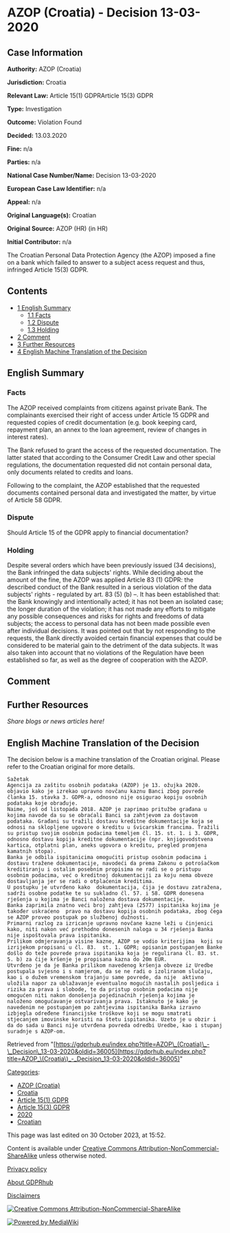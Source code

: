 # AZOP (Croatia) - Decision 13-03-2020

## Case Information

**Authority:** AZOP (Croatia)

**Jurisdiction:** Croatia

**Relevant Law:** Article 15(1) GDPRArticle 15(3) GDPR

**Type:** Investigation

**Outcome:** Violation Found

**Decided:** 13.03.2020

**Fine:** n/a

**Parties:** n/a

**National Case Number/Name:** Decision 13-03-2020

**European Case Law Identifier:** n/a

**Appeal:** n/a

**Original Language(s):** Croatian

**Original Source:** AZOP (HR) (in HR)

**Initial Contributor:** n/a

The Croatian Personal Data Protection Agency (the AZOP) imposed a fine on a bank which failed to answer to a subject acess request and thus, infringed Article 15(3) GDPR.

## Contents

*   [1 English Summary](#English_Summary)
    *   [1.1 Facts](#Facts)
    *   [1.2 Dispute](#Dispute)
    *   [1.3 Holding](#Holding)
*   [2 Comment](#Comment)
*   [3 Further Resources](#Further_Resources)
*   [4 English Machine Translation of the Decision](#English_Machine_Translation_of_the_Decision)

## English Summary

### Facts

The AZOP received complaints from citizens against private Bank. The complainants exercised their right of access under Article 15 GDPR and requested copies of credit documentation (e.g. book keeping card, repayment plan, an annex to the loan agreement, review of changes in interest rates).

The Bank refused to grant the access of the requested documentation. The latter stated that according to the Consumer Credit Law and other special regulations, the documentation requested did not contain personal data, only documents related to credits and loans.

Following to the complaint, the AZOP established that the requested documents contained personal data and investigated the matter, by virtue of Article 58 GDPR.

### Dispute

Should Article 15 of the GDPR apply to financial documentation?

### Holding

Despite several orders which have been previously issued (34 decisions), the Bank infringed the data subjects' rights. While deciding about the amount of the fine, the AZOP was applied Article 83 (1) GDPR: the described conduct of the Bank resulted in a serious violation of the data subjects' rights - regulated by art. 83 (5) (b) –. It has been established that: the Bank knowingly and intentionally acted; it has not been an isolated case; the longer duration of the violation; it has not made any efforts to mitigate any possible consequences and risks for rights and freedoms of data subjects; the access to personal data has not been made possible even after individual decisions. It was pointed out that by not responding to the requests, the Bank directly avoided certain financial expenses that could be considered to be material gain to the detriment of the data subjects. It was also taken into account that no violations of the Regulation have been established so far, as well as the degree of cooperation with the AZOP.

  

## Comment

## Further Resources

_Share blogs or news articles here!_

## English Machine Translation of the Decision

The decision below is a machine translation of the Croatian original. Please refer to the Croatian original for more details.

```
Sažetak
Agencija za zaštitu osobnih podataka (AZOP) je 13. ožujka 2020. objavio kako je izrekao upravno novčanu kaznu Banci zbog povrede članka 15. stavka 3. GDPR-a, odnosno nije osigurao kopiju osobnih podataka koje obrađuje.
Naime, još od listopada 2018. AZOP je zaprimao pritužbe građana u kojima navode da su se obraćali Banci sa zahtjevom za dostavom podataka. Građani su tražili dostavu kreditne dokumentacije koja se odnosi na sklopljene ugovore o kreditu u švicarskim francima. Tražili su pristup svojim osobnim podacima temeljem čl. 15. st. 1. i 3. GDPR, odnosno dostavu kopija kreditne dokumentacije (npr. knjigovodstvena kartica, otplatni plan, aneks ugovora o kreditu, pregled promjena kamatnih stopa).
Banka je odbila ispitanicima omogućiti pristup osobnim podacima i dostavu tražene dokumentacije, navodeći da prema Zakonu o potrošačkom kreditiranju i ostalim posebnim propisima ne radi se o pristupu osobnim podacima, već o kreditnoj dokumentaciji za koju nema obveze dostavljanja jer se radi o otplaćenim kreditima.
U postupku je utvrđeno kako  dokumentacija, čija je dostavu zatražena, sadrži osobne podatke te su sukladno čl. 57. i 58. GDPR donesena rješenja u kojima je Banci naložena dostava dokumentacije.
Banka zaprimila znatno veći broj zahtjeva (2577) ispitanika kojima je također uskraćeno  pravo na dostavu kopija osobnih podataka, zbog čega se AZOP proveo postupak po službenoj dužnosti.
Primarni razlog za izricanje upravno novčane kazne leži u činjenici kako, niti nakon već prethodno donesenih naloga u 34 rješenja Banka nije ispoštovala prava ispitanika.
Prilikom odmjeravanja visine kazne, AZOP se vodio kriterijima  koji su izrijekom propisani u čl. 83.  st. 1. GDPR; opisanim postupanjem Banke došlo do teže povrede prava ispitanika koja je regulirana čl. 83. st. 5. b) za čije kršenje je propisana kazna do 20m EUR.
Utvrđeno je da je Banka prilikom navedenog kršenja obveze iz Uredbe postupala svjesno i s namjerom, da se ne radi o izoliranom slučaju, kao i o dužem vremenskom trajanju same povrede, da nije  aktivno uložila napor za ublažavanje eventualno mogućih nastalih posljedica i rizika za prava i slobode, te da pristup osobnim podacima nije omogućen niti nakon donošenja pojedinačnih rješenja kojima je  naloženo omogućavanje ostvarivanja prava. Istaknuto je kako je navedenim ne postupanjem po zahtjevima ispitanika Banka izravno izbjegla određene financijske troškove koji se mogu smatrati stjecanjem imovinske koristi na štetu ispitanika. Uzeto je u obzir i da do sada u Banci nije utvrđena povreda odredbi Uredbe, kao i stupanj suradnje s AZOP-om.

```

Retrieved from "[https://gdprhub.eu/index.php?title=AZOP\_(Croatia)\_-\_Decision\_13-03-2020&oldid=36005](https://gdprhub.eu/index.php?title=AZOP_\(Croatia\)_-_Decision_13-03-2020&oldid=36005)"

[Categories](/index.php?title=Special:Categories "Special:Categories"):

*   [AZOP (Croatia)](/index.php?title=Category:AZOP_\(Croatia\) "Category:AZOP (Croatia)")
*   [Croatia](/index.php?title=Category:Croatia "Category:Croatia")
*   [Article 15(1) GDPR](/index.php?title=Category:Article_15\(1\)_GDPR "Category:Article 15(1) GDPR")
*   [Article 15(3) GDPR](/index.php?title=Category:Article_15\(3\)_GDPR "Category:Article 15(3) GDPR")
*   [2020](/index.php?title=Category:2020 "Category:2020")
*   [Croatian](/index.php?title=Category:Croatian "Category:Croatian")

This page was last edited on 30 October 2023, at 15:52.

Content is available under [Creative Commons Attribution-NonCommercial-ShareAlike](https://creativecommons.org/licenses/by-nc-sa/4.0/) unless otherwise noted.

[Privacy policy](/index.php?title=GDPRhub:Privacy_policy)

[About GDPRhub](/index.php?title=GDPRhub:About)

[Disclaimers](/index.php?title=GDPRhub:General_disclaimer)

[![Creative Commons Attribution-NonCommercial-ShareAlike](/resources/assets/licenses/cc-by-nc-sa.png)](https://creativecommons.org/licenses/by-nc-sa/4.0/)

[![Powered by MediaWiki](/resources/assets/poweredby_mediawiki_88x31.png)](https://www.mediawiki.org/)